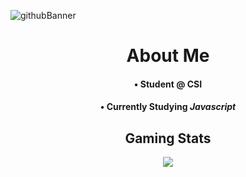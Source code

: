 <!--
**Alex-z01/Alex-z01** is a ✨ _special_ ✨ repository because its `README.md` (this file) appears on your GitHub profile.

Here are some ideas to get you started:

- 🔭 I’m currently working on ...
- 🌱 I’m currently learning ...
- 👯 I’m looking to collaborate on ...
- 🤔 I’m looking for help with ...
- 💬 Ask me about ...
- 📫 How to reach me: ...
- 😄 Pronouns: ...
- ⚡ Fun fact: ...
-->

![githubBanner](https://user-images.githubusercontent.com/69604949/165014619-b3059202-9abd-4f30-856b-de5f1d9ad531.gif)

<div align='center'>
  <h1> About Me </h1>

  <h4>• Student @ CSI</h4>
  <h4>• Currently Studying <i>Javascript</i> </h4>


  <h2> Gaming Stats </h2>
  <img src="https://steam-stat.vercel.app/api?profileName=zchicken"/>

</div>
